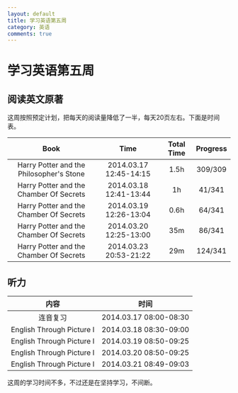 ```yaml
---
layout: default
title: 学习英语第五周
category: 英语 
comments: true
---
```



# 学习英语第五周

## 阅读英文原著
这周按照预定计划，把每天的阅读量降低了一半，每天20页左右。下面是时间表。

| Book |	Time | Total Time | Progress |  
|:----:|  :----:|  :----:|  :----:|  
|Harry Potter and the Philosopher's Stone| 2014.03.17 12:45-14:15 | 1.5h |309/309 | 
|Harry Potter and the Chamber Of Secrets| 2014.03.18 12:41-13:44 | 1h |41/341 |
|Harry Potter and the Chamber Of Secrets| 2014.03.19 12:26-13:04 | 0.6h |64/341 |  
|Harry Potter and the Chamber Of Secrets| 2014.03.20 12:25-13:00 | 35m |86/341 |  
|Harry Potter and the Chamber Of Secrets| 2014.03.23 20:53-21:22 | 29m |124/341 |  



## 听力

| 内容 | 时间 |
|:--:|:--:|
|连音复习 |2014.03.17 08:00-08:30 |
|English Through Picture I| 2014.03.18 08:30-09:00 |
|English Through Picture I| 2014.03.19 08:50-09:25 |
|English Through Picture I| 2014.03.20 08:50-09:25 |
|English Through Picture I| 2014.03.21 08:49-09:03 |

这周的学习时间不多，不过还是在坚持学习，不间断。
